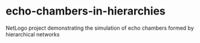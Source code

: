 # echo-chambers-in-hierarchies
NetLogo project demonstrating the simulation of echo chambers formed by hierarchical networks
